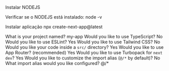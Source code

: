 Instalar NODEJS

Verificar se o NODEJS está instalado:
node -v

Instalar aplicação
npx create-next-app@latest

What is your project named? my-app
Would you like to use TypeScript? No
Would you like to use ESLint? Yes
Would you like to use Tailwind CSS? No
Would you like your code inside a `src/` directory? Yes
Would you like to use App Router? (recommended) Yes
Would you like to use Turbopack for `next dev`? Yes
Would you like to customize the import alias (`@/*` by default)? No
What import alias would you like configured? @/\*
